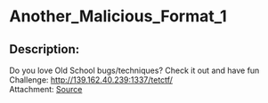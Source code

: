 
# Another_Malicious_Format_1
## Description:
Do you love Old School bugs/techniques?
Check it out and have fun
<br>
Challenge: http://139.162.40.239:1337/tetctf/
<br>
Attachment:  <a href = "https://drive.google.com/file/d/1RM86XB8ZJtYDTsu9ELFxUupd_xyN2wK7/view?usp=sharing">Source</a>



